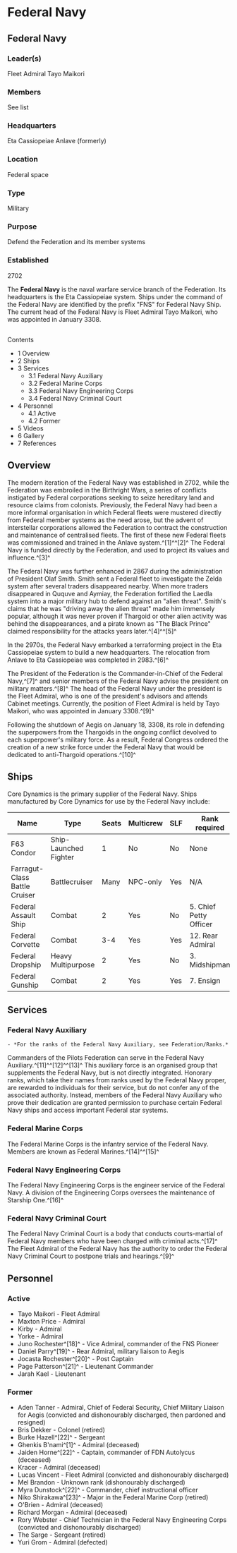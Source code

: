 # Federal Navy
## Federal Navy

		

### Leader(s)

Fleet Admiral Tayo Maikori

### Members

See list

### Headquarters

Eta Cassiopeiae
Anlave (formerly)

### Location

Federal space

### Type

Military

### Purpose

Defend the Federation and its member systems

### Established

2702

The **Federal Navy** is the naval warfare service branch of the Federation. Its headquarters is the Eta Cassiopeiae system. Ships under the command of the Federal Navy are identified by the prefix "FNS" for Federal Navy Ship. The current head of the Federal Navy is Fleet Admiral Tayo Maikori, who was appointed in January 3308.

## 

Contents

- 1 Overview
- 2 Ships
- 3 Services
    - 3.1 Federal Navy Auxiliary
    - 3.2 Federal Marine Corps
    - 3.3 Federal Navy Engineering Corps
    - 3.4 Federal Navy Criminal Court
- 4 Personnel
    - 4.1 Active
    - 4.2 Former
- 5 Videos
- 6 Gallery
- 7 References

## Overview

The modern iteration of the Federal Navy was established in 2702, while the Federation was embroiled in the Birthright Wars, a series of conflicts instigated by Federal corporations seeking to seize hereditary land and resource claims from colonists. Previously, the Federal Navy had been a more informal organisation in which Federal fleets were mustered directly from Federal member systems as the need arose, but the advent of interstellar corporations allowed the Federation to contract the construction and maintenance of centralised fleets. The first of these new Federal fleets was commissioned and trained in the Anlave system.^[1]^^[2]^ The Federal Navy is funded directly by the Federation, and used to project its values and influence.^[3]^

The Federal Navy was further enhanced in 2867 during the administration of President Olaf Smith. Smith sent a Federal fleet to investigate the Zelda system after several traders disappeared nearby. When more traders disappeared in Ququve and Aymiay, the Federation fortified the Laedla system into a major military hub to defend against an "alien threat". Smith's claims that he was "driving away the alien threat" made him immensely popular, although it was never proven if Thargoid or other alien activity was behind the disappearances, and a pirate known as "The Black Prince" claimed responsibility for the attacks years later.^[4]^^[5]^

In the 2970s, the Federal Navy embarked a terraforming project in the Eta Cassiopeiae system to build a new headquarters. The relocation from Anlave to Eta Cassiopeiae was completed in 2983.^[6]^

The President of the Federation is the Commander-in-Chief of the Federal Navy,^[7]^ and senior members of the Federal Navy advise the president on military matters.^[8]^ The head of the Federal Navy under the president is the Fleet Admiral, who is one of the president's advisors and attends Cabinet meetings. Currently, the position of Fleet Admiral is held by Tayo Maikori, who was appointed in January 3308.^[9]^

Following the shutdown of Aegis on January 18, 3308, its role in defending the superpowers from the Thargoids in the ongoing conflict devolved to each superpower's military force. As a result, Federal Congress ordered the creation of a new strike force under the Federal Navy that would be dedicated to anti-Thargoid operations.^[10]^

## Ships

Core Dynamics is the primary supplier of the Federal Navy. Ships manufactured by Core Dynamics for use by the Federal Navy include:

| Name | Type | Seats | Multicrew | SLF | Rank required | Cost | CollapseImage |
| --- | --- | --- | --- | --- | --- | --- | --- |
| F63 Condor | Ship-Launched Fighter | 1 | No | No | None | 15270 CR |  |
| Farragut-Class Battle Cruiser | Battlecruiser | Many | NPC-only | Yes | N/A | N/A |  |
| Federal Assault Ship | Combat | 2 | Yes | No | 5. Chief Petty Officer | 19814210 CR |  |
| Federal Corvette | Combat | 3-4 | Yes | Yes | 12. Rear Admiral | 187969450 CR |  |
| Federal Dropship | Heavy Multipurpose | 2 | Yes | No | 3. Midshipman | 14314210 CR |  |
| Federal Gunship | Combat | 2 | Yes | Yes | 7. Ensign | 35658297 CR |  |

## Services

### Federal Navy Auxiliary

    - *For the ranks of the Federal Navy Auxiliary, see Federation/Ranks.*

Commanders of the Pilots Federation can serve in the Federal Navy Auxiliary.^[11]^^[12]^^[13]^ This auxiliary force is an organised group that supplements the Federal Navy, but is not directly integrated. Honorary ranks, which take their names from ranks used by the Federal Navy proper, are rewarded to individuals for their service, but do not confer any of the associated authority. Instead, members of the Federal Navy Auxiliary who prove their dedication are granted permission to purchase certain Federal Navy ships and access important Federal star systems.

### Federal Marine Corps

The Federal Marine Corps is the infantry service of the Federal Navy. Members are known as Federal Marines.^[14]^^[15]^

### Federal Navy Engineering Corps

The Federal Navy Engineering Corps is the engineer service of the Federal Navy. A division of the Engineering Corps oversees the maintenance of Starship One.^[16]^

### Federal Navy Criminal Court

The Federal Navy Criminal Court is a body that conducts courts-martial of Federal Navy members who have been charged with criminal acts.^[17]^ The Fleet Admiral of the Federal Navy has the authority to order the Federal Navy Criminal Court to postpone trials and hearings.^[9]^

## Personnel

### Active

- Tayo Maikori - Fleet Admiral
- Maxton Price - Admiral
- Kirby - Admiral
- Yorke - Admiral
- Juno Rochester^[18]^ - Vice Admiral, commander of the FNS Pioneer
- Daniel Parry^[19]^ - Rear Admiral, military liaison to Aegis
- Jocasta Rochester^[20]^ - Post Captain
- Page Patterson^[21]^ - Lieutenant Commander
- Jarah Kael - Lieutenant

### Former

- Aden Tanner -  Admiral, Chief of Federal Security, Chief Military Liaison for Aegis (convicted and dishonourably discharged, then pardoned and resigned)
- Bris Dekker - Colonel (retired)
- Burke Hazell^[22]^ - Sergeant
- Ghenkis B'nami^[1]^ - Admiral (deceased)
- Jaiden Horne^[22]^ - Captain, commander of FDN Autolycus (deceased)
- Kracer - Admiral (deceased)
- Lucas Vincent - Fleet Admiral (convicted and dishonourably discharged)
- Mel Brandon - Unknown rank (dishonourably discharged)
- Myra Dunstock^[22]^ - Commander, chief instructional officer
- Niko Shirakawa^[23]^ - Major in the Federal Marine Corp (retired)
- O'Brien - Admiral (deceased)
- Richard Morgan - Admiral (deceased)
- Rory Webster - Chief Technician in the Federal Navy Engineering Corps (convicted and dishonourably discharged)
- The Sarge - Sergeant (retired)
- Yuri Grom - Admiral (defected)